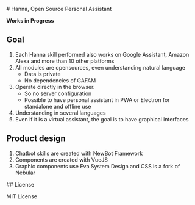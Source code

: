 # Hanna, Open Source Personal Assistant

**Works in Progress**

## Goal

1. Each Hanna skill performed also works on Google Assistant, Amazon Alexa and more than 10 other platforms
2. All modules are opensources, even understanding natural language
    - Data is private
    - No dependencies of GAFAM
3. Operate directly in the browser. 
    - So no server configuration
    - Possible to have personal assistant in PWA or Electron for standalone and offline use
4. Understanding in several languages
5. Even if it is a virtual assistant, the goal is to have graphical interfaces

## Product design

1. Chatbot skills are created with NewBot Framework
2. Components are created with VueJS
3. Graphic components use Eva System Design and CSS is a fork of Nebular

## License

MIT License